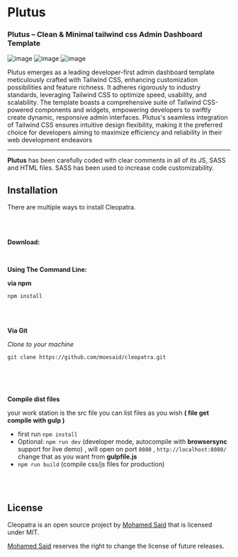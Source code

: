 # Plutus 
### Plutus – Clean & Minimal tailwind css Admin Dashboard Template

![image](https://github.com/Rezul04/Plutus/master/dist/img/Analytics-Dashboard1.png)
![image](https://github.com/moesaid/cleopatra/raw/master/dist/img/Analytics-Dashboard2.png)
![image](https://github.com/moesaid/cleopatra/raw/master/dist/img/E-Commerce-Dashboard)




Plutus emerges as a leading developer-first admin dashboard template meticulously crafted with Tailwind CSS, enhancing customization possibilities and feature richness. It adheres rigorously to industry standards, leveraging Tailwind CSS to optimize speed, usability, and scalability. The template boasts a comprehensive suite of Tailwind CSS-powered components and widgets, empowering developers to swiftly create dynamic, responsive admin interfaces. Plutus's seamless integration of Tailwind CSS ensures intuitive design flexibility, making it the preferred choice for developers aiming to maximize efficiency and reliability in their web development endeavors


---
**Plutus** has been carefully coded with clear comments in all of its JS, SASS and HTML files. SASS has been used to increase code customizability.



## Installation

There are multiple ways to install Cleopatra.

<br>
<br>

**Download:**



<br>

**Using The Command Line:**

**via npm**

`npm install `

<br>
<br>

**Via Git**

*Clone to your machine*

`git clone https://github.com/moesaid/cleopatra.git`

<br>
<br>
<br>

**Compile dist files**

your work station is the src file 
you can list files as you wish **( file get compile with gulp )**

- first run `npm install`
- Optional: `npm run dev` (developer mode, autocompile with **browsersync** support for live demo) , will open on port `8080` , `http://localhost:8080/` change that as you want from **gulpfile.js**
- `npm run build` (compile css/js files for production)


<br>
<br>


## License

Cleopatra is an open source project by 
[Mohamed Said](https://moesaid.com) that is licensed under MIT. 

[Mohamed Said](https://moesaid.com) reserves the right to change the license of future releases.

